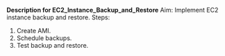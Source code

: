 **Description for EC2_Instance_Backup_and_Restore**
Aim: Implement EC2 instance backup and restore.
Steps:
1. Create AMI.
2. Schedule backups.
3. Test backup and restore.
